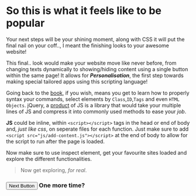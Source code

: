 # So this is what it feels like to be popular

Your next steps will be your shining moment, along with CSS it will put the final nail on your coff.., I meant the finishing looks to your awesome website!

This final.. look would make your website move like never before, from changing texts dynamically to showing/hiding content using a single button within the same page! It allows for ***Personalisation***, the first step towards making special tailored apps using this scripting language!

Going back to the [book](https://wtf.tw/ref/duckett.pdf), if you wish, means you get to learn how to properly syntax your commands, select elements by `Class`,`ID`,`Tags` and even `HTML Objects`. jQuery, a [product](https://bsscommerce.com/blog/javascript-jquery-ajax-are-they-the-same-or-different/) of JS is a library that would take your multiple lines of JS and compress it into commonly used methods to ease your *job*.

**JS** could be inline, within `<script></script>` tags in the head or end of body and, *just like css*, on seperate files for each function. Just make sure to add `<script src="js/add-content.js"></script>` at the end of body to allow for the script to run after the page is loaded.

Now make sure to use inspect element, get your favourite sites loaded and explore the different functionalities.

> Now get exploring, *for real*.

### [<button>Next Button</button>](https://abukhalil95.github.io/learning-journal/machine) One more time?